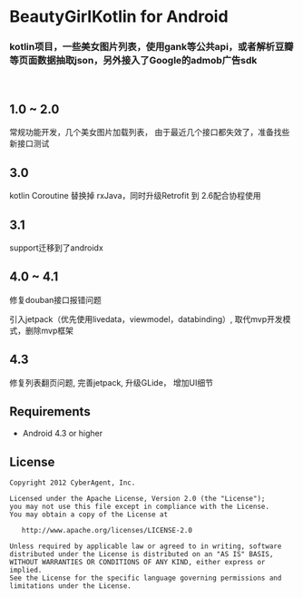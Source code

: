 # BeautyGirlKotlin for Android 

### kotlin项目，一些美女图片列表，使用gank等公共api，或者解析豆瓣等页面数据抽取json，另外接入了Google的admob广告sdk
<br>


## 1.0 ~ 2.0 

常规功能开发，几个美女图片加载列表， 由于最近几个接口都失效了，准备找些新接口测试

## 3.0 

kotlin Coroutine 替换掉 rxJava，同时升级Retrofit 到 2.6配合协程使用

## 3.1 

support迁移到了androidx 

## 4.0 ~ 4.1

修复douban接口报错问题


引入jetpack（优先使用livedata，viewmodel，databinding）, 取代mvp开发模式，删除mvp框架

## 4.3
修复列表翻页问题, 完善jetpack, 升级GLide， 增加UI细节


## Requirements
* Android 4.3 or higher 

## License
    Copyright 2012 CyberAgent, Inc.

    Licensed under the Apache License, Version 2.0 (the "License");
    you may not use this file except in compliance with the License.
    You may obtain a copy of the License at

       http://www.apache.org/licenses/LICENSE-2.0

    Unless required by applicable law or agreed to in writing, software
    distributed under the License is distributed on an "AS IS" BASIS,
    WITHOUT WARRANTIES OR CONDITIONS OF ANY KIND, either express or implied.
    See the License for the specific language governing permissions and
    limitations under the License.




